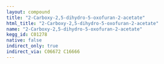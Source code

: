 ```yaml
---
layout: compound
title: "2-Carboxy-2,5-dihydro-5-oxofuran-2-acetate"
html_title: "2-Carboxy-2,5-dihydro-5-oxofuran-2-acetate"
name: "2-Carboxy-2,5-dihydro-5-oxofuran-2-acetate"
kegg_id: C01278
native: false
indirect_only: true
indirect_via: C06672 C16666
---
```

